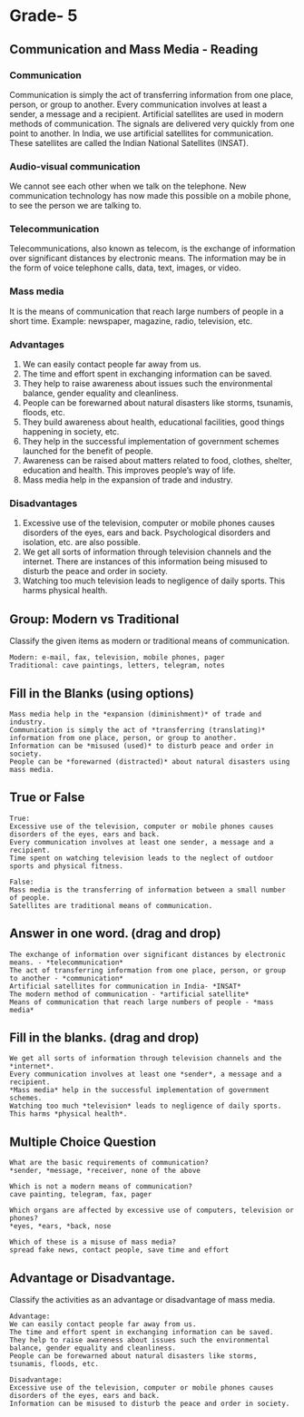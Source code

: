 # Grade- 5

## Communication and Mass Media - Reading

### Communication
Communication is simply the act of transferring information from one place, person, or group to another. Every communication involves at least a sender, a message and a recipient. Artificial satellites are used in modern methods of communication. The signals are delivered very quickly from one point to another. In India, we use artificial satellites for communication. These satellites are called the Indian National Satellites (INSAT).

### Audio-visual communication
We cannot see each other when we talk on the telephone. New communication technology has now made this possible on a mobile phone, to see the person we are talking to.

### Telecommunication
Telecommunications, also known as telecom, is the exchange of information over significant distances by electronic means. The information may be in the form of voice telephone calls, data, text, images, or video. 

### Mass media 
It is the means of communication that reach large numbers of people in a short time. Example: newspaper, magazine, radio, television, etc.

### Advantages
1. We can easily contact people far away from us.
2. The time and effort spent in exchanging information can be saved.
3. They help to raise awareness about issues such the environmental balance, gender equality and cleanliness.
4. People can be forewarned about natural disasters like storms, tsunamis, floods, etc.
5. They build awareness about health, educational facilities, good things
happening in society, etc.
6. They help in the successful implementation of government schemes launched for the benefit of people.
7. Awareness can be raised about matters related to food, clothes, shelter,
education and health. This improves people’s way of life.
8. Mass media help in the expansion of trade and industry.

### Disadvantages
1. Excessive use of the television, computer or mobile phones causes
disorders of the eyes, ears and back. Psychological disorders and isolation, etc. are also possible.
2. We get all sorts of information through television channels and the internet. There are instances of this information being misused to disturb the peace and order in society.
3. Watching too much television leads to negligence of daily sports. This harms physical health.

## Group: Modern vs Traditional
Classify the given items as modern or traditional means of communication.
```
Modern: e-mail, fax, television, mobile phones, pager
Traditional: cave paintings, letters, telegram, notes
```

## Fill in the Blanks (using options)

```
Mass media help in the *expansion (diminishment)* of trade and industry.
Communication is simply the act of *transferring (translating)* information from one place, person, or group to another.
Information can be *misused (used)* to disturb peace and order in society. 
People can be *forewarned (distracted)* about natural disasters using mass media.
```

## True or False

```
True:
Excessive use of the television, computer or mobile phones causes
disorders of the eyes, ears and back.
Every communication involves at least one sender, a message and a recipient.
Time spent on watching television leads to the neglect of outdoor sports and physical fitness.

False:
Mass media is the transferring of information between a small number of people.
Satellites are traditional means of communication.

```

## Answer in one word. (drag and drop)

```
The exchange of information over significant distances by electronic means. - *telecommunication*
The act of transferring information from one place, person, or group to another - *communication*
Artificial satellites for communication in India- *INSAT*
The modern method of communication - *artificial satellite*
Means of communication that reach large numbers of people - *mass media*

```
## Fill in the blanks. (drag and drop)

``` 
We get all sorts of information through television channels and the *internet*.
Every communication involves at least one *sender*, a message and a recipient.
*Mass media* help in the successful implementation of government schemes.
Watching too much *television* leads to negligence of daily sports. This harms *physical health*.

```

## Multiple Choice Question

```
What are the basic requirements of communication?
*sender, *message, *receiver, none of the above

Which is not a modern means of communication?
cave painting, telegram, fax, pager

Which organs are affected by excessive use of computers, television or phones? 
*eyes, *ears, *back, nose

Which of these is a misuse of mass media?
spread fake news, contact people, save time and effort
```
## Advantage or Disadvantage.
Classify the activities as an advantage or disadvantage of mass media.
```
Advantage:
We can easily contact people far away from us.
The time and effort spent in exchanging information can be saved.
They help to raise awareness about issues such the environmental balance, gender equality and cleanliness.
People can be forewarned about natural disasters like storms, tsunamis, floods, etc.

Disadvantage:
Excessive use of the television, computer or mobile phones causes
disorders of the eyes, ears and back.
Information can be misused to disturb the peace and order in society.
```

